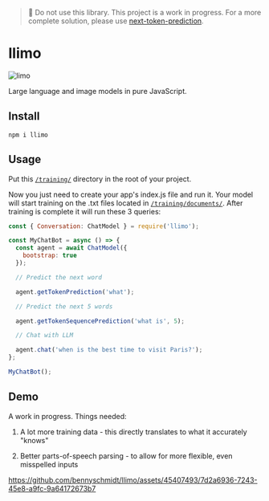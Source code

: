 > 🚧 Do not use this library. This project is a work in progress. For a more complete solution, please use [next-token-prediction](https://github.com/bennyschmidt/next-token-prediction).

# llimo

![limo](https://github.com/bennyschmidt/llimo/assets/45407493/be0f481f-7b5c-431b-966d-f430e9bd5829)

Large language and image models in pure JavaScript.

## Install

`npm i llimo`

## Usage

Put this [`/training/`](https://github.com/bennyschmidt/llimo/tree/master/training) directory in the root of your project.

Now you just need to create your app's index.js file and run it. Your model will start training on the .txt files located in [`/training/documents/`](https://github.com/bennyschmidt/llimo/tree/master/training/documents). After training is complete it will run these 3 queries:

```javascript
const { Conversation: ChatModel } = require('llimo');

const MyChatBot = async () => {
  const agent = await ChatModel({
    bootstrap: true
  });

  // Predict the next word

  agent.getTokenPrediction('what');

  // Predict the next 5 words

  agent.getTokenSequencePrediction('what is', 5);

  // Chat with LLM

  agent.chat('when is the best time to visit Paris?');
};

MyChatBot();
```

## Demo

A work in progress. Things needed:

1) A lot more training data - this directly translates to what it accurately "knows"

2) Better parts-of-speech parsing - to allow for more flexible, even misspelled inputs 

https://github.com/bennyschmidt/llimo/assets/45407493/7d2a6936-7243-45e8-a9fc-9a64172673b7
